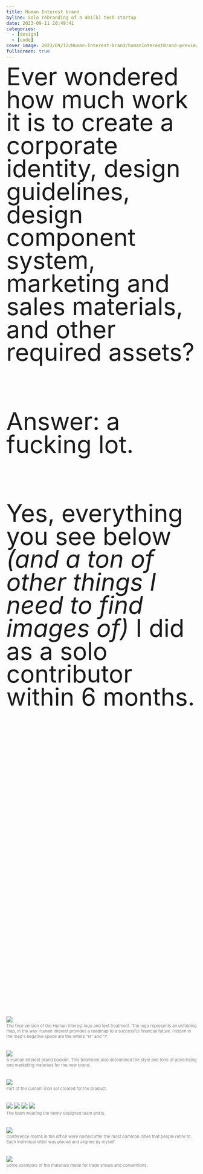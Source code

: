 ```yaml
---
title: Human Interest brand
byline: Solo rebranding of a 401(k) tech startup
date: 2023-09-11 20:49:41
categories:
  - [design]
  - [code]
cover_image: 2023/09/12/Human-Interest-brand/humanInterestBrand-preview.png
fullscreen: true
---
```


<p style="padding-bottom: 20vh;"><span style="font-size: 64px;line-height: 95%;">Ever wondered how much work it is to create a corporate identity, design guidelines, design component system, marketing and sales materials, and other required assets?<br/><br/><br/>Answer: a fucking lot.<br/><br/><br/>Yes, everything you see below <i>(and a ton of other things I need to find images of)</i> I did as a solo contributor within 6 months.</span></p>

![](brand-LOGO.jpg)

<p style="margin-top:-12px;margin-bottom: 30px;">
	<span style="display:block;font-size: 11px;color: grey;">
		The final version of the Human Interest logo and text treatment. The logo represents an unfolding map, in the way Human Interest provides a roadmap to a successful financial future. Hidden in the map's negative space are the letters "H" and "I".
	</span>
</p>

![](brand-booklet.jpeg)

<p style="margin-top:-12px;margin-bottom: 30px;">
	<span style="display:block;font-size: 11px;color: grey;">
		A Human Interest brand booklet. This treatment also determined the style and tone of advertising and marketing materials for the new brand.
	</span>
</p>

![](brand-ICONS.jpg)

<p style="margin-top:-12px;margin-bottom: 30px;">
	<span style="display:block;font-size: 11px;color: grey;">
		Part of the custom icon set created for the product.
	</span>
</p>

![](brand-stickers.jpeg)
![](brand-backpacks.jpg)
![](brand-shirt.JPG)
![](brand-clothing.jpg)

<p style="margin-top:-12px;margin-bottom: 30px;">
	<span style="display:block;font-size: 11px;color: grey;">
		The team wearing the newly designed team shirts.
	</span>
</p>

![](brand-officeDecor.JPG)

<p style="margin-top:-12px;margin-bottom: 30px;">
	<span style="display:block;font-size: 11px;color: grey;">
		Conference rooms in the office were named after the most common cities that people retire to. Each individual letter was placed and aligned by myself.
	</span>
</p>

![](brand-booth.jpeg)

<p style="margin-top:-12px;margin-bottom: 30px;">
	<span style="display:block;font-size: 11px;color: grey;">
		Some examples of the materials made for trade shows and conventions.
	</span>
</p>
